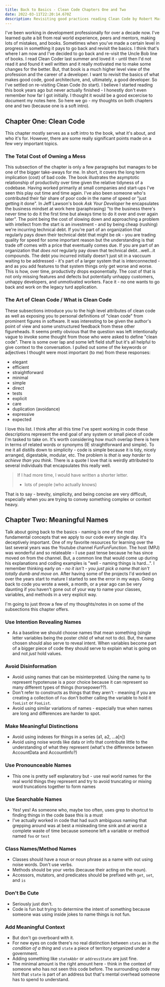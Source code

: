 ```yaml
---
title: Back to Basics - Clean Code Chapters One and Two 
date: 2022-03-11T22:20:14.670Z 
description: Revisiting good practices reading Clean Code by Robert Martin
---
```


I've been working in development professionally for over a decade now. I've learned quite a bit from real world experience, peers and mentors, making lots of mistakes, and books. Sometimes when you've made a certain level in progress in something it pays to go back and revisit the basics. I think that's where I am now and I've decided to go back and re-visit the Uncle Bob line of books. I read Clean Coder last summer and loved it - until then I'd not read it and found it well written and it really motivated me to make some changes for the better. But, that book is a much higher level view of the profession and the career of a developer. I want to revisit the basics of what makes good code, good architecture, and, ultimately, a good developer. So I've settled on re-visiting Clean Code (to start). I believe I started reading this book years ago but never actually finished - I honestly don't even remember how far I got initially. I thought it would be a good excercise to document my notes here. So here we go - my thoughts on both chapters one and two (because one is a soft intro).

## Chapter One: Clean Code

This chapter mostly serves as a soft intro to the book, what it's about, and who it's for. However, there are some really significant points made on a few very important topics.

### The Total Cost of Owning a Mess

This subsection of the chapter is only a few paragraphs but manages to be one of the bigger take-aways for me. In short, it covers the long term implication (cost) of bad code. The book illustrates the asymptotic relationship of productivity over time given the relative tidyness of a codebase. Having worked primarily at small companies and start-ups I've seen this play out time and time again. I've also been someone who's contributed their fair share of poor code in the name of speed or "just getting it done". In Jeff Lawson's book _Ask Your Developer_ he encapsulates the business mindset at work here (paraphrasing) "to the business there's never time to do it the first time but always time to do it over and over again later". The point being the cost of slowing down and approaching a problem with intellect from the start is an investment - and by being cheap (rushing) we're incurring technical debt. If you're part of an organization that regularly pays down their technical debt that might be ok - you are trading quality for speed for some important reason but the understanding is that trade off comes with a price that eventually comes due. If you are part of an organization that _does not_ regularly pay down that technical debt...well...it compounds. The debt you incurred initially doesn't just sit in a vaccuum waiting to be addressed - it's part of a larger system that is interconnected - and as you add features to that system things only get worse and worse. This is how, over time, productivity drops exponentially. The cost of that is not only missing features and defects but potentially unhappy customers, unhappy developers, and unmotivated workers. Face it - no one wants to go back and work on the legacy turd application. 

### The Art of Clean Code / What is Clean Code

These subsections introduce you to the high level attributes of clean code as well as exposing you to personal definitions of "clean code" from prominent figures in software. It was interesting to be given the author's point of view and some unstructured feedback from these other figureheads. It seems pretty obvious that the question was left intentionally vague to invoke some thought from those who were asked to define "clean code". There is some over lap and some left field stuff but it's all helpful to give context to the conversation. I pulled out some of the keywords or adjectives I thought were most important (to me) from these responses:

- elegant
- efficient
- straightforward
- minimal
- simple
- direct
- tests
- explicit
- care
- duplication (avoidance)
- expressive
- expected

I love this list. I think after all this time I've spent working in code these descriptions represent the end goal of any system or small piece of code I'm tasked to take on. It's worth considering how much overlap there is here in terms of related words or synonyms (IE straightforward and simple). To me it all distills down to simplicity - code is simple because it is tidy, nicely arranged, digestable, modular, etc. The problem is _that is way harder to achieve than you think_. There is a quote I love that is weirdly attributed to several individuals that encapsulates this really well.

> If I had more time, I would have written a shorter letter.
> - lots of people (who actually knows)

That is to say - brevity, simplicity, and being concise are very difficult, especially when you are trying to convey something complex or context heavy.

## Chapter Two: Meaningful Names

Talk about going back to the basics - naming is one of the most fundamental concepts that we apply to our code every single day. It's deceptively important. One of my favorite resources for learning over the last several years was the Youtube channel _FunFunFunction_. The host (MPJ) was wonderful and so relateable - I use past tense because he has since moved on from the channel. But, a common line that would come up during his explanations and coding examples is "well - naming things is hard...". I remember thinking early on - _no it isn't - you just pick a name that isn't totally dumb and move on_. After having some of the projects I'd worked on over the years start to mature I started to see the error in my ways. Going back to code you wrote a week, a month, or a year ago can be very daunting if you haven't gone out of your way to name your classes, variables, and methods in a very explicit way.

I'm going to just throw a few of my thoughts/notes in on some of the subsections this chapter offers.

### Use Intention Revealing Names
- As a baseline we should choose names that mean something (single letter variables being the poster child of what not to do). But, the name chosen should also serve to reveal intent. When variables become part of a bigger piece of code they should serve to explain what is going on and not _just_ hold values.

### Avoid Disinformation
- Avoid using names that can be misinterpreted. Using the name `hp` to represent hypotenuse is a poor choice because it can represent so many different types of things (horsepower??).
- Don't refer to constructs as things that they aren't - meaning if you are creating a collection of `Foo` don't bother calling the variable to hold it `fooList` or `FooList`.
- Avoid using similar variations of names - especially true when names are long and differences are harder to spot.

### Make Meaningful Distinctions
- Avoid using indexes for things in a series (a1, a2, ...a[n])
- Avoid using noise words like data or info that contribute little to the understanding of what they represent (what's the difference between AccountData and AccountInfo?)

### Use Pronounceable Names
- This one is pretty self explanatory but - use real world names for the real world things they represent and try to avoid truncating or mixing word truncations together to form names

### Use Searchable Names
- Yes! yes! As someone who, maybe too often, uses grep to shortcut to finding things in the code base this is a must
- I've actually worked in code that had such ambiguous naming that grepping around was at best a misleading time sink and at worst a complete waste of time because someone left a variable or method named `foo` or `test`

### Class Names/Method Names
- Classes should have a noun or noun phrase as a name with out using noise words. Don't use verbs.
- Methods should be your verbs (because their acting on the noun).
- Accessors, mutators, and predicates should be prefixed with `get`, `set`, and `is`

### Don't Be Cute
- Seriously just don't.
- Code is fun but trying to determine the intent of something because someone was using inside jokes to name things is not fun.

### Add Meaningful Context
- But don't go overboard with it.
- For new eyes on code there's no real distinction between `state` as in _the condition of a thing_ and `state` a piece of territory organized under a government.
- Adding something like `stateAbbr` or `addressState` are just fine.
- The minimal amount is the right amount here - think in the context of someone who has not seen this code before. The surrounding code may hint that `state` is part of an address but that's mental overhead someone has to spend to understand.
